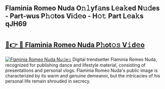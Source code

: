## Flaminia Romeo Nuda O𝚗𝚕yf𝚊ns L𝚎a𝚔ed N𝚞𝚍es - Part-wus P𝚑𝚘tos Vi𝚍𝚎o - H𝚘𝚝 Part L𝚎a𝚔s qJH69

# <h2><a href="http://kf7a6wk.oniu.top/?m=Flaminia+Romeo+Nuda">🔗👉 🔴 Flaminia Romeo Nuda P𝚑ot𝚘𝚜 V𝚒d𝚎o</a></h2>

[![Flaminia Romeo Nuda Nu𝚍e𝚜](https://i.imgur.com/0qMVB7G.gif)](http://kf7a6wk.oniu.top/?m=Flaminia+Romeo+Nuda)
Digital trendsetter Flaminia Romeo Nuda, recognized for publishing dance and lifestyle material, consisting of presentations and personal vlogs. Flaminia Romeo Nuda's public image is characterized by its warm and genuine demeanor, but the intricacies of his personal life remain shrouded in secrecy.  
